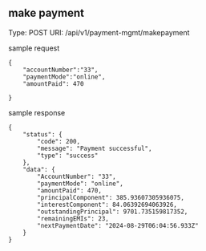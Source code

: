 ## make payment

Type: POST
URI: /api/v1/payment-mgmt/makepayment

sample request

```
{
    "accountNumber":"33",
    "paymentMode":"online",
    "amountPaid": 470

}
```

sample response
```
{
    "status": {
        "code": 200,
        "message": "Payment successful",
        "type": "success"
    },
    "data": {
        "AccountNumber": "33",
        "paymentMode": "online",
        "amountPaid": 470,
        "principalComponent": 385.93607305936075,
        "interestComponent": 84.06392694063926,
        "outstandingPrincipal": 9701.735159817352,
        "remainingEMIs": 23,
        "nextPaymentDate": "2024-08-29T06:04:56.933Z"
    }
}
```